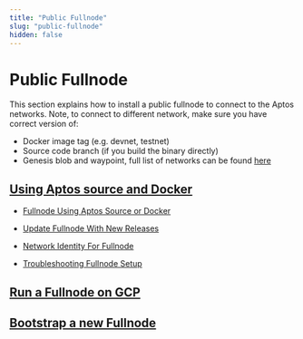 ```yaml
---
title: "Public Fullnode"
slug: "public-fullnode"
hidden: false
---
```


# Public Fullnode

This section explains how to install a public fullnode to connect to the Aptos networks. Note, to connect to different network, make sure you have correct version of:

- Docker image tag (e.g. devnet, testnet)
- Source code branch (if you build the binary directly)
- Genesis blob and waypoint, full list of networks can be found [here](https://github.com/aptos-labs/aptos-genesis-waypoint)

## [Using Aptos source and Docker](fullnode-source-code-or-docker.md)

- [Fullnode Using Aptos Source or Docker](fullnode-source-code-or-docker.md)

- [Update Fullnode With New Releases](update-fullnode-with-new-releases.md)

- [Network Identity For Fullnode](network-identity-fullnode.md)

- [Troubleshooting Fullnode Setup](troubleshooting-fullnode.md)

## [Run a Fullnode on GCP](run-a-fullnode-on-gcp.md)

## [Bootstrap a new Fullnode](bootstrap-fullnode.md)
